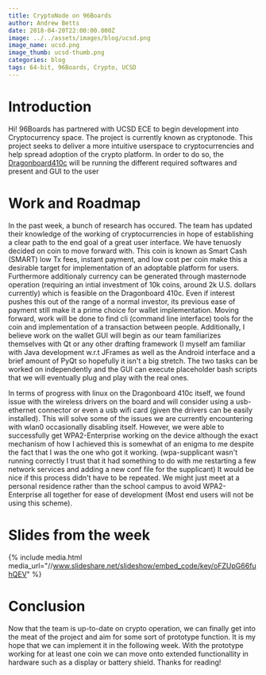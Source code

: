 ```yaml
---
title: CryptoNode on 96Boards
author: Andrew Betts
date: 2018-04-20T22:00:00.000Z
image: ../../assets/images/blog/ucsd.png
image_name: ucsd.png
image_thumb: ucsd-thumb.png
categories: blog
tags: 64-bit, 96Boards, Crypto, UCSD
---
```


# Introduction
Hi! 96Boards has partnered with UCSD ECE to begin development into Cryptocurrency space. The project is currently known as cryptonode. This project seeks to deliver a more intuitive userspace to cryptocurrencies and help spread adoption of the crypto platform. In order to do so, the [Dragonboard410c](https://www.96boards.org/product/dragonboard410c/) will be running the different required softwares and present and GUI to the user

# Work and Roadmap
In the past week, a bunch of research has occured. The team has updated their knowledge of the working of cryptocurrencies in hope of establishing a clear path to the end goal of a great user interface. We have tenuosly decided on coin to move forward with. This coin is known as Smart Cash (SMART) low Tx fees, instant payment, and low cost per coin make this a desirable target for implementation of an adoptable platform for users. Furthermore additionaly currency can be generated through masternode operation (requiring an intial investment of 10k coins, around 2k U.S. dollars currently) which is feasible on the Dragonboard 410c. Even if interest pushes this out of the range of a normal investor, its previous ease of payment still make it a prime choice for wallet implementation. Moving forward, work will be done to find cli (command line interface) tools for the coin and implementation of a transaction between people. Additionally, I believe work on the wallet GUI will begin as our team familiarizes themselves with Qt or any other drafting framework (I myself am familiar with Java development w.r.t JFrames as well as the Android interface and a brief amount of PyQt so hopefully it isn't a big stretch. The two tasks can be worked on independently  and the GUI can execute placeholder bash scripts that we will eventually plug and play with the real ones.

In terms of progress with linux on the Dragonboard 410c itself, we found issue with the wireless drivers on the board and will consider using a usb-ethernet connector or even a usb wifi card (given the drivers can be easily installed). This will solve some of the issues we are currently encountering with wlan0 occasionally disabling itself. However, we were able to successfully get WPA2-Enterprise working on the device although the exact mechanism of how I achieved this is somewhat of an enigma to me despite the fact that I was the one who got it working. (wpa-supplicant wasn't running correctly I trust that it had something to do with me restarting a few network services and adding a new conf file for the supplicant) It would be nice if this process didn't have to be repeated. We might just meet at a personal residence rather than the school campus to avoid WPA2-Enterprise all together for ease of development (Most end users will not be using this scheme).

# Slides from the week

{% include media.html media_url="//www.slideshare.net/slideshow/embed_code/key/oFZUpG66fuhQEV" %}

# Conclusion
Now that the team is up-to-date on crypto operation, we can finally get into the meat of the project and aim for some sort of prototype function. It is my hope that we can implement it in the following week. With the prototype working for at least one coin we can move onto extended functionallity in hardware such as a display or battery shield. Thanks for reading!

